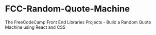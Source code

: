 # FCC-Random-Quote-Machine
The FreeCodeCamp Front End Libraries Projects - Build a Random Quote Machine using React and CSS
